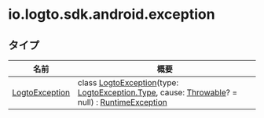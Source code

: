 # io.logto.sdk.android.exception

## タイプ

| 名前                                        | 概要                                                                                                                                                                                                                                                                                                                     |
| ------------------------------------------- | ------------------------------------------------------------------------------------------------------------------------------------------------------------------------------------------------------------------------------------------------------------------------------------------------------------------------ |
| [LogtoException](-logto-exception/index.md) | class [LogtoException](-logto-exception/index.md)(type: [LogtoException.Type](-logto-exception/-type/index.md), cause: [Throwable](https://kotlinlang.org/api/latest/jvm/stdlib/kotlin/-throwable/index.html)? = null) : [RuntimeException](https://developer.android.com/reference/kotlin/java/lang/RuntimeException.html) |